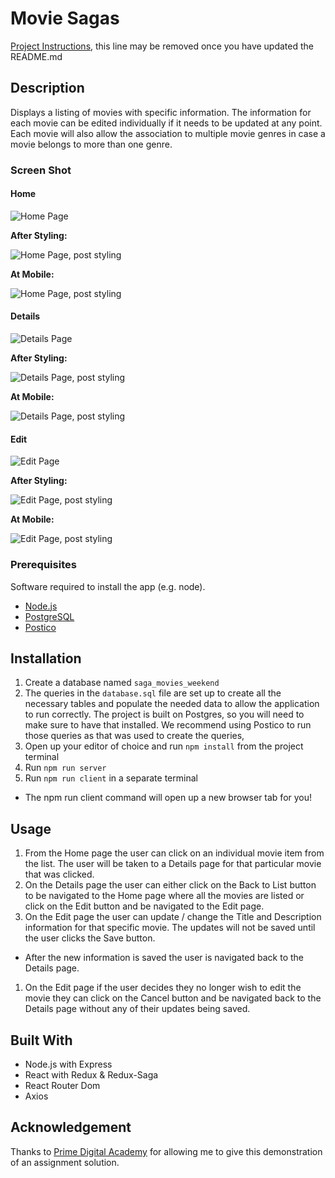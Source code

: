 # Movie Sagas

[Project Instructions](./INSTRUCTIONS.md), this line may be removed once you have updated the README.md

## Description

Displays a listing of movies with specific information. The information for each movie can be edited individually if it needs to be updated at any point. Each movie will also allow the association to multiple movie genres in case a movie belongs to more than one genre.


### Screen Shot

#### Home

<img src="/wireframes/home.png" alt="Home Page" />

**After Styling:**

![Home Page, post styling](/wireframes/MoviesList.png)

**At Mobile:**

![Home Page, post styling](/wireframes/MoviesList-mobile.png)

#### Details

<img src="/wireframes/details.png" alt="Details Page" />

**After Styling:**

![Details Page, post styling](/wireframes/MovieDetails.png)

**At Mobile:**

![Details Page, post styling](/wireframes/MovieDetails-mobile.png)

#### Edit

<img src="/wireframes/edit.png" alt="Edit Page" />

**After Styling:**

![Edit Page, post styling](/wireframes/MovieEdit.png)

**At Mobile:**

![Edit Page, post styling](/wireframes/MovieEdit-mobile.png)


### Prerequisites

Software required to install the app (e.g. node).

- [Node.js](https://github.com/nvm-sh/nvm)
- [PostgreSQL](https://wiki.postgresql.org/wiki/Homebrew)
- [Postico](https://eggerapps.at/postico/)

## Installation

1. Create a database named `saga_movies_weekend`
1. The queries in the `database.sql` file are set up to create all the necessary tables and populate the needed data to allow the application to run correctly. The project is built on Postgres, so you will need to make sure to have that installed. We recommend using Postico to run those queries as that was used to create the queries,
1. Open up your editor of choice and run `npm install` from the project terminal
1. Run `npm run server`
1. Run `npm run client` in a separate terminal
  - The npm run client command will open up a new browser tab for you!

## Usage

1. From the Home page the user can click on an individual movie item from the list. The user will be taken to a Details page for that particular movie that was clicked.
1. On the Details page the user can either click on the Back to List button to be navigated to the Home page where all the movies are listed or click on the Edit button and be navigated to the Edit page.
1. On the Edit page the user can update / change the Title and Description information for that specific movie. The updates will not be saved until the user clicks the Save button.
  - After the new information is saved the user is navigated back to the Details page.
1. On the Edit page if the user decides they no longer wish to edit the movie they can click on the Cancel button and be navigated back to the Details page without any of their updates being saved.

## Built With

- Node.js with Express
- React with Redux & Redux-Saga
- React Router Dom 
- Axios


## Acknowledgement

Thanks to [Prime Digital Academy](https://www.primeacademy.io/) for allowing me to give this demonstration of an assignment solution.